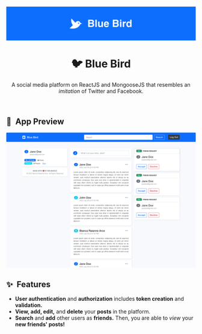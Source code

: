 <!-- Banner -->
![Banner](assets/banner.png)

<!-- Header -->
<div align="center">
  <h1><b>🐦 Blue Bird</b></h1>
  <p>A social media platform on ReactJS and MongooseJS that resembles an <i>imitation</i> of Twitter and Facebook.</p>
</div>
<br />

<!-- App Preview -->
## 📱&ensp;App Preview
![App Preview](assets/app_preview.png)

<!-- Features -->
## ✨&ensp;Features
- **User authentication** and **authorization** includes **token creation** and **validation.**
- **View, add, edit,** and **delete** your **posts** in the platform.
- **Search** and **add** other users as **friends.** Then, you are able to *view* your **new friends' posts!**
